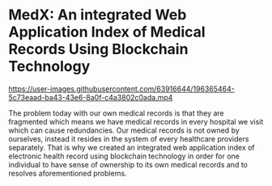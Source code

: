 # MedX: An integrated Web Application Index of Medical Records Using Blockchain Technology

https://user-images.githubusercontent.com/63916644/196365464-5c73eaad-ba43-43e6-8a0f-c4a3802c0ada.mp4

The problem today with our own medical records is that they are fragmented which means we have medical records in every hospital we visit which can cause redundancies. Our medical records is not owned by ourselves, instead it resides in the system of every healthcare providers separately. That is why we created an integrated web application index of electronic health record using blockchain technology in order for one individual to have sense of ownership to its own medical records and to resolves aforementioned problems.

